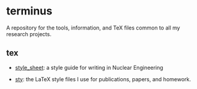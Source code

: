 # terminus

A repository for the tools, information, and TeX files common to all
my research projects.

## tex

- [style\_sheet](tex/style_guide/): a style guide for writing in Nuclear Engineering

- [sty](tex/sty/): the LaTeX style files I use for publications, papers, and homework.
